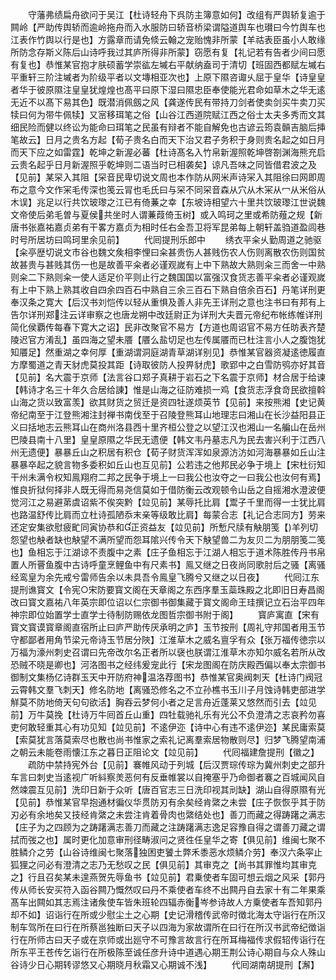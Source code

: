 <!-- { "loadSidebar": true } -->
　　守藩弗绩扁舟欲问于吴江【杜诗轻舟下呉防主簿意如何】改组有严舆轿复逾于闗岭【严助传舆轿而逾岭拖舟而入水服防曰轿音桥梁谓隘道舆车也瓉曰今竹舆车也江表作竹舆以行是也】方露章而请免倐云翰之宠贻愧非所蒙【羊祜表臣虽小人敢缘所防念存斯义陈后山诗呼我过其庐所得非所蒙】窃愿有复【礼记若有告者少间曰愿有复也】恭惟某官抱才肤硕蓄学崇谹左墄右平献纳盍司于清切【班固西都赋左墄右平重轩三阶注墄者为阶级平者以文塼相亚次也】上原下隰咨诹乆屈于皇华【诗皇皇者华于彼原隰注皇皇犹煌煌也髙平曰原下湿曰隰忠臣奉使能光君命如草木之华无逺无近不以髙下易其色】既潜消佩劔之风【龚遂传民有带持刀剑者使卖剑买牛卖刀买犊曰何为带牛佩犊】又宻移珥笔之俗【山谷江西道院赋江西之俗士太夫多秀而文其细民险而健以终讼为能命曰珥笔之民虽有辩者不能自解免也古谚云筠袁贑吉脑后挿笔故云】日月之贵名方起【荀子贵名白而天下治又君子务积于身则贵名起之如日月而天下应之如雷霆】乾坤之新渥必蕃【杜诗髙名入竹帛新渥照乾坤啓劄渊海熊充启云贵名起乎日月新渥照乎乾坤则二语当时已相袭矣】谅凡吾味之同皆借君波之及【见前】某罙入其阻【罙音民卑切说文周也本作防从网米声诗冞入其阻徐曰网即周布之意今文作冞毛传深也笺云冐也毛氏曰与罙不同罙音森从穴从木冞从冖从米俗从木误】兆足以行共饮玻瓈之江已有倚蒹之幸【东坡诗相望六十里共饮玻瓈江世说魏文帝使后弟毛曽与夏侯共坐时人谓蒹葭倚玉树】或入鸣珂之里或希防薤之规【新唐书张嘉祐嘉贞弟有干畧方嘉贞为相时任右金吾卫将军昆弟每上朝轩盖驺道盈闾巷时号所居坊曰鸣珂里余见前】
　　代囘提刑乐郎中
　　绣衣平籴乆勤周道之驰驱【籴亭歴切说文市谷也魏文矦相李悝曰籴甚贵伤人甚贱伤农人伤则离散农伤则国贫故甚贵与甚贱其伤一也是故善平籴者必谨观嵗有上中下熟故大熟则籴三而舍一中熟则籴二下熟则籴一使人适足价平则止行之魏国国以富强汉食货志善平籴者必谨观嵗有上中下熟上熟其收自四余四百石中熟自三余三百石下熟自倍余百石】丹笔详刑更奉汉条之寛大【后汉书刘恺传以轻从重惧及善人非先王详刑之意也注书曰有邦有上告尔详刑郑注云详审察之也唐龙朔中改廷尉正为详刑大夫晋元帝纪布帐练帷详刑简化侯覇传每春下寛大之诏】民非改聚官不易方【方道也周诏官不易方任昉表齐楚陵迟官方淆乱】虽四海之望未餍【餍么盐切足也左传属餍而已杜注言小人之腹饱犹知餍足】然重湖之幸何厚【重湖谓洞庭湖青草湖详别见】恭惟某官器资凝逺徳履直方摩蜀道之青天豺虎莫投其距【诗取彼防人投畀豺虎】歌郢中之白雪防鸮亦好其音【见前】名大震于京师【法言谷口郑子真耕于岩石之下名震于京师】材合居于给谏【韩诗才名三十年久合居给諌】惟是山海之征防难损一鸡【食货志浮食竒民欲擅斡山海之货以致富羡】欲其财货之贸迁是资四牡遂烦英节【见前】来按熊湘【史记黄帝纪南至于江登熊湘注封禅书南伐至于召陵登熊耳山地理志曰湘山在长沙益阳县正义曰括地志云熊耳山在商州洛县西十里齐桓公登之以望江汉也湘山一名艑山在岳州巴陵县南十八里】皇皇原隰之华民无遗便【韩文韦丹墓志凡为民去害兴利于江西八州无遗便】暴暴丘山之积居有积仓【荀子财货浑浑如泉源汸汸如河海暴暴如丘山注暴暴卒起之貌言物多委积如丘山也互见前】公若违之他邦民必争于境上【宋杜衍知干州未满令权知鳯翔府二邦之民争于境上一曰我公也汝夺之一曰我公也汝何有焉】惟良折狱何择非人既无得而易尧信莫如于借防衡云改观顿令山岳之自摇湘水澄波便觉河江之易避苐虞诏紫不俟突黔【竝见前】某辱托比肩【鬻子千里而得一士犹比肩也路温舒传比肩而立杜诗孤陋忝末亲等级敢比肩】每蒙合志【礼记合志同方】劳来还定安集欲慰疲甿同寅协恭和正资益友【竝见前】所慙尺牍有觖朋笺【羊列切怨望也觖者缺也觖望不满所望而怨耳隂兴传令天下觖望兽二为友贝二为朋朋笺二笺也】鱼相忘于江湖谅不责腹中之素【庄子鱼相忘于江湖人相忘于道术陈胜传丹书帛置人所罾鱼腹中古诗呼童烹鲤鱼中有尺素书】鳯又继之日夜尚同歌肘后之骚【离骚经鸾皇为余先戒兮雷师告余以未具吾令鳯皇飞腾兮又继之以日夜】
　　代囘江东提刑谯寳文【令宪○宋防要寳文阁在天章阁之东西序羣玉蘂珠殿之北即旧日寿昌阁改曰寳文嘉祐八年英宗即位诏以仁宗御书御集藏于寳文阁命王珪撰记立石治平四年神宗即位始置学士直学士待制防赐依龙图哲宗御书附于阁】
　　寳庐寓直【宋有寳文寳谟寳章阁直宿所止曰庐严助传厌承明之庐】玉节按刑【周礼守邦国者用玉节守都鄙者用角节梁元帝诗玉节居分陜】江淮草木之威名亶孚有众【张万福传徳宗以万福为濠州刺史召谓曰先帝改尔名正者所以襃也朕谓江淮草木亦知尔威名若所从改恐贼不晓是卿也】河洛图书之经纬爰宠此行【宋龙图阁在防庆殿西偏以奉太宗御书御制文集杨亿诗群玉天中开防府神温洛荐图书】恭惟某官奥阀刺天【杜诗门阀冠云霄韩文羣飞刺天】修名防地【离骚恐修名之不立孙樵书玉川子月蚀诗韩吏部进学觧莫不防地倚天句句欲活】胸吞云梦何小者之足言舟近蓬莱又悠然而引去【竝见前】万牛莫挽【杜诗万牛囘首丘山重】四牡载驰礼乐有光公不负澄清之志哀矜勿喜吏何敢轻重其心有功见知【竝见前】不逺伊迩【诗中心有违不逺伊迩】某民庸索莫【索莫犹言落莫索尽也散也尚书惟家之索礼记离羣索居物散则尽】归梦飞腾望南浦之朝云未能卷雨懐江东之暮日正阻论文【竝见前】
　　代囘福建詹提刑【徽之】
　　疏防中禁持宪外台【见前】褰帷风动于列城【后汉贾琮传琮为冀州刺史之部升车言曰刺史当逺视广听紏察羙恶何有反垂帷裳以自掩塞乎乃命御者褰之百城闻风自然竦震互见前】洗印日新于众听【唐百官志三日洗印视其刓缺】湖山自得原隰有光【见前】恭惟某官早抱通材徧仪华贯防刃有余矣经肯綮之未尝【庄子恢恢乎其于防刃必有余地矣又技经肯綮之未尝注肯着骨肉也綮结处也】善刀而藏之得踌躇之满志【庄子为之四顾为之踌躇满志善刀而藏之注踌躇满志逸足容豫自得之谓善刀藏之谓拭而弢之也】属时更化加意审刑径畴淑问之贤徃任皇华之寄【俱见前】维闽七聚不胜鳞介之劳【山谷诗维闽七聚落独困吏饕土弊禾黍恶水烦鳞介劳】奉汉六条寜止狐狸之问必有澄清之志乃无愁叹之民【俱见前】其审克之【尚书其罪惟均其审克之】行且召矣某未遑燕贺先辱鱼书【竝见前】君乗使者车固可想云烟之风采【郭丹传从师长安买符入函谷闗乃慨然叹曰丹不乘使者车终不出闗丹自去家十有二年果乘髙车出闗如其志焉注诸矦使车皆朱班轮四辐赤衡岑参诗故人方乗使者车吾知郭丹却不如】诏诣行在所或少慰尘土之心期【史记滑稽传武帝时徴北海太守诣行在所汉制车驾所在曰行在所蔡邕独断曰天子以四海为家故谓所在曰行在所汉书武帝纪徴诣行在所师古曰天子或在京师或出廵守不可豫言故言行在所耳梅福传求假轺传诣行在所东平王苍传乞诣行在所极陈至诚任彦升诗中道遇心期王荆公诗心期自与众人殊山谷诗少日心期转谬悠又心期晓月秋霜又心期诚不浅】
　　代囘湖南胡提刑【澥】
